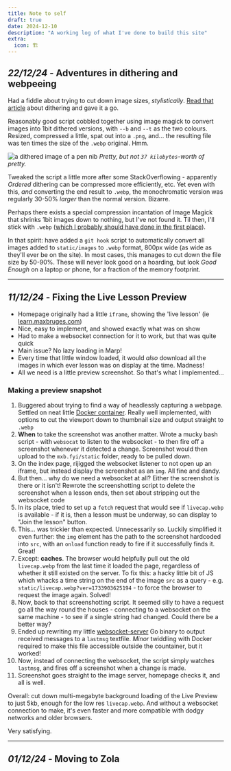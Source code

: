 ```yaml
---
title: Note to self
draft: true
date: 2024-12-10
description: "A working log of what I've done to build this site"
extra:
  icon: 🏗️
---
```


## *22/12/24* - Adventures in dithering and webpeeing

Had a fiddle about trying to cut down image sizes, _stylistically_. [Read that article](https://endtimes.dev/why-you-should-dither-images/) about dithering and gave it a go.

Reasonably good script cobbled together using image magick to convert images into 1bit dithered versions, with `--b` and `--t` as the two colours. Resized, compressed a little, spat out into a `.png`, and... the resulting file was ten times the size of the `.webp` original. Hmm.

![a dithered image of a pen nib](/output.png)
*Pretty, but not `37 kilobytes`-worth of pretty.*

Tweaked the script a little more after some StackOverflowing - apparently *Ordered* dithering can be compressed more efficiently, etc. Yet even with this, *and* converting the end result to `.webp`, the monochromatic version was regularly 30-50% *larger* than the normal version. Bizarre.

Perhaps there exists a special compression incantation of Image Magick that shrinks 1bit images down to nothing, but I've not found it. Til then, I'll stick with `.webp` ([which I probably should have done in the first place](https://www.simplethread.com/why-your-website-should-not-use-dithered-images/)).

In that spirit: have added a `git hook` script to automatically convert all images added to `static/images` to `.webp` format, 800px wide (as wide as they'll ever be on the site). In most cases, this manages to cut down the file size by 50-90%. These will never look good on a hoarding, but look *Good Enough* on a laptop or phone, for a fraction of the memory footprint.

---

## *11/12/24* - Fixing the Live Lesson Preview

- Homepage originally had a little `iframe`, showing the 'live lesson' (ie [learn.maxbruges.com](learn.maxbruges.com))
- Nice, easy to implement, and showed exactly what was on show
- Had to make a websocket connection for it to work, but that was quite quick
- Main issue? No lazy loading in Marp!
- Every time that little window loaded, it would *also* download all the images in which ever lesson was on display at the time. Madness!
- All we need is a little preview screenshot. So that's what I implemented...

### Making a preview snapshot

1. Buggered about trying to find a way of headlessly capturing a webpage. Settled on neat little [Docker container](https://github.com/NeverMendel/chrome-headless-screenshots). Really well implemented, with options to cut the viewport down to thumbnail size and output straight to `.webp`
1. **When** to take the screenshot was another matter. Wrote a mucky bash script - with `websocat` to listen to the websocket - to then fire off a screenshot whenever it detected a change. Screenshot would then upload to the `mxb.fyi/static` folder, ready to be pulled down.
1. On the index page, rijigged the websocket listener to not open up an iframe, but instead display the screenshot as an `img`. All fine and dandy.
1. But then... why do we need a websocket at all? Either the screenshot is there or it isn't! Rewrote the screenshotting script to delete the screenshot when a lesson ends, then set about stripping out the websocket code
1. In its place, tried to set up a `fetch` request that would see if `livecap.webp` is available - if it is, then a lesson must be underway, so can display to "Join the lesson" button.
1. This... was trickier than expected. Unnecessarily so. Luckily simplified it even further: the `img` element has the path to the screenshot hardcoded into `src`, with an `onload` function ready to fire if it successfully finds it. Great!
1. Except: **caches**. The browser would helpfully pull out the old `livecap.webp` from the last time it loaded the page, regardless of whether it still existed on the server. To fix this: a hacky little bit of JS which whacks a time string on the end of the image `src` as a query - e.g. `static/livecap.webp?ver=1733903625194` - to force the browser to request the image again. Solved!
1. Now, back to that screenshotting script. It seemed silly to have a request go all the way round the houses - connecting to a websocket on the same machine - to see if a single string had changed. Could there be a better way?
1. Ended up rewriting my little [websocket-server](https://github.com/mbruges/go-projects/tree/main/websocket-server) Go binary to output received messages to a `lastmsg` textfile. *Minor* twiddling with Docker required to make this file accessible outside the countainer, but it worked!
1. Now, instead of connecting the websocket, the script simply watches `lastmsg`, and fires off a screenshot when a change is made.
1. Screenshot goes straight to the image server, homepage checks it, and all is well.

Overall: cut down multi-megabyte background loading of the Live Preview to just 5kb, enough for the low res `livecap.webp`. And without a websocket connection to make, it's even faster and more compatible with dodgy networks and older browsers.

Very satisfying.

---

## *01/12/24* - Moving to Zola
